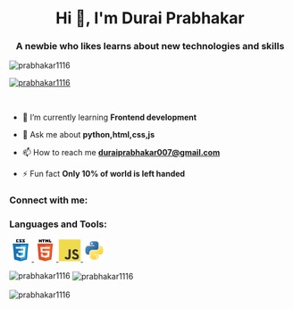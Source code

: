 <h1 align="center">Hi 👋, I'm Durai Prabhakar</h1>
<h3 align="center">A newbie who likes learns about new technologies and skills</h3>

<p align="left"> <img src="https://komarev.com/ghpvc/?username=prabhakar1116&label=Profile%20views&color=0e75b6&style=flat" alt="prabhakar1116" /> </p>

<p align="left"> <a href="https://github.com/ryo-ma/github-profile-trophy"><img src="https://github-profile-trophy.vercel.app/?username=prabhakar1116" alt="prabhakar1116" /></a> </p>

<p align="left"> <a href="https://twitter.com/" target="blank"><img src="https://img.shields.io/twitter/follow/?logo=twitter&style=for-the-badge" alt="" /></a> </p>

- 🌱 I’m currently learning **Frontend development**

- 💬 Ask me about **python,html,css,js**

- 📫 How to reach me **duraiprabhakar007@gmail.com**

- ⚡ Fun fact **Only 10% of world is left handed**

<h3 align="left">Connect with me:</h3>
<p align="left">
</p>

<h3 align="left">Languages and Tools:</h3>
<p align="left"> <a href="https://www.w3schools.com/css/" target="_blank" rel="noreferrer"> <img src="https://raw.githubusercontent.com/devicons/devicon/master/icons/css3/css3-original-wordmark.svg" alt="css3" width="40" height="40"/> </a> <a href="https://www.w3.org/html/" target="_blank" rel="noreferrer"> <img src="https://raw.githubusercontent.com/devicons/devicon/master/icons/html5/html5-original-wordmark.svg" alt="html5" width="40" height="40"/> </a> <a href="https://developer.mozilla.org/en-US/docs/Web/JavaScript" target="_blank" rel="noreferrer"> <img src="https://raw.githubusercontent.com/devicons/devicon/master/icons/javascript/javascript-original.svg" alt="javascript" width="40" height="40"/> </a> <a href="https://www.python.org" target="_blank" rel="noreferrer"> <img src="https://raw.githubusercontent.com/devicons/devicon/master/icons/python/python-original.svg" alt="python" width="40" height="40"/> </a> </p>

<p><img align="left" src="https://github-readme-stats.vercel.app/api/top-langs?username=prabhakar1116&show_icons=true&locale=en&layout=compact" alt="prabhakar1116" /></p>

<p>&nbsp;<img align="center" src="https://github-readme-stats.vercel.app/api?username=prabhakar1116&show_icons=true&locale=en" alt="prabhakar1116" /></p>

<p><img align="center" src="https://github-readme-streak-stats.herokuapp.com/?user=prabhakar1116&" alt="prabhakar1116" /></p>
